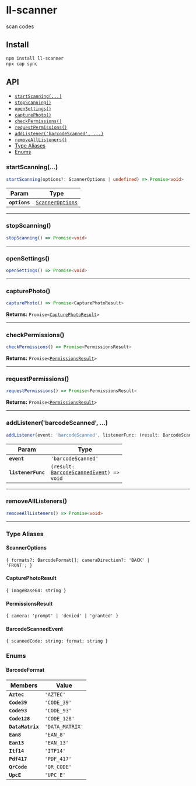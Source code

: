 # ll-scanner

scan codes

## Install

```bash
npm install ll-scanner
npx cap sync
```

## API

<docgen-index>

* [`startScanning(...)`](#startscanning)
* [`stopScanning()`](#stopscanning)
* [`openSettings()`](#opensettings)
* [`capturePhoto()`](#capturephoto)
* [`checkPermissions()`](#checkpermissions)
* [`requestPermissions()`](#requestpermissions)
* [`addListener('barcodeScanned', ...)`](#addlistenerbarcodescanned-)
* [`removeAllListeners()`](#removealllisteners)
* [Type Aliases](#type-aliases)
* [Enums](#enums)

</docgen-index>

<docgen-api>
<!--Update the source file JSDoc comments and rerun docgen to update the docs below-->

### startScanning(...)

```typescript
startScanning(options?: ScannerOptions | undefined) => Promise<void>
```

| Param         | Type                                                      |
| ------------- | --------------------------------------------------------- |
| **`options`** | <code><a href="#scanneroptions">ScannerOptions</a></code> |

--------------------


### stopScanning()

```typescript
stopScanning() => Promise<void>
```

--------------------


### openSettings()

```typescript
openSettings() => Promise<void>
```

--------------------


### capturePhoto()

```typescript
capturePhoto() => Promise<CapturePhotoResult>
```

**Returns:** <code>Promise&lt;<a href="#capturephotoresult">CapturePhotoResult</a>&gt;</code>

--------------------


### checkPermissions()

```typescript
checkPermissions() => Promise<PermissionsResult>
```

**Returns:** <code>Promise&lt;<a href="#permissionsresult">PermissionsResult</a>&gt;</code>

--------------------


### requestPermissions()

```typescript
requestPermissions() => Promise<PermissionsResult>
```

**Returns:** <code>Promise&lt;<a href="#permissionsresult">PermissionsResult</a>&gt;</code>

--------------------


### addListener('barcodeScanned', ...)

```typescript
addListener(event: 'barcodeScanned', listenerFunc: (result: BarcodeScannedEvent) => void) => Promise<void>
```

| Param              | Type                                                                                     |
| ------------------ | ---------------------------------------------------------------------------------------- |
| **`event`**        | <code>'barcodeScanned'</code>                                                            |
| **`listenerFunc`** | <code>(result: <a href="#barcodescannedevent">BarcodeScannedEvent</a>) =&gt; void</code> |

--------------------


### removeAllListeners()

```typescript
removeAllListeners() => Promise<void>
```

--------------------


### Type Aliases


#### ScannerOptions

<code>{ formats?: BarcodeFormat[]; cameraDirection?: 'BACK' | 'FRONT'; }</code>


#### CapturePhotoResult

<code>{ imageBase64: string }</code>


#### PermissionsResult

<code>{ camera: 'prompt' | 'denied' | 'granted' }</code>


#### BarcodeScannedEvent

<code>{ scannedCode: string; format: string }</code>


### Enums


#### BarcodeFormat

| Members          | Value                      |
| ---------------- | -------------------------- |
| **`Aztec`**      | <code>'AZTEC'</code>       |
| **`Code39`**     | <code>'CODE_39'</code>     |
| **`Code93`**     | <code>'CODE_93'</code>     |
| **`Code128`**    | <code>'CODE_128'</code>    |
| **`DataMatrix`** | <code>'DATA_MATRIX'</code> |
| **`Ean8`**       | <code>'EAN_8'</code>       |
| **`Ean13`**      | <code>'EAN_13'</code>      |
| **`Itf14`**      | <code>'ITF14'</code>       |
| **`Pdf417`**     | <code>'PDF_417'</code>     |
| **`QrCode`**     | <code>'QR_CODE'</code>     |
| **`UpcE`**       | <code>'UPC_E'</code>       |

</docgen-api>
